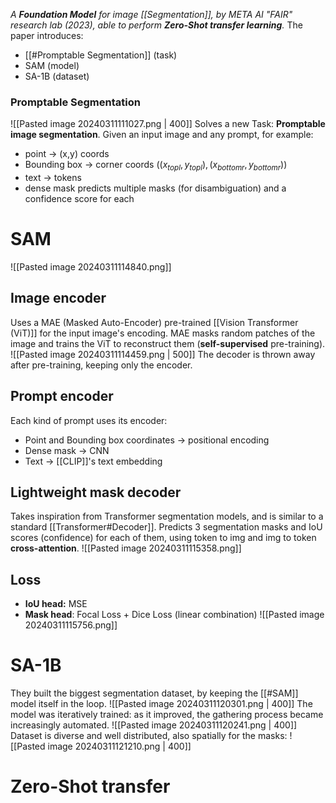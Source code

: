 _A **Foundation Model** for image [[Segmentation]], by META AI "FAIR" research lab (2023), able to perform **Zero-Shot transfer learning**._
The paper introduces:
- [[#Promptable Segmentation]] (task)
- SAM (model)
- SA-1B (dataset)
### Promptable Segmentation
![[Pasted image 20240311111027.png | 400]]
Solves a new Task: **Promptable image segmentation**.
Given an input image and any prompt, for example:
- point -> (x,y) coords
- Bounding box -> corner coords $((x_{topl}, y_{topl}),(x_{bottomr}, y_{bottomr}))$
- text -> tokens
- dense mask 
predicts multiple masks (for disambiguation) and a confidence score for each 
# SAM 
![[Pasted image 20240311114840.png]]
## Image encoder
Uses a MAE (Masked Auto-Encoder) pre-trained [[Vision Transformer (ViT)]] for the input image's encoding.
MAE masks random patches of the image and trains the ViT to reconstruct them (**self-supervised** pre-training).
![[Pasted image 20240311114459.png | 500]]
The decoder is thrown away after pre-training, keeping only the encoder.
## Prompt encoder
Each kind of prompt uses its encoder:
- Point and Bounding box coordinates -> positional encoding
- Dense mask -> CNN 
- Text -> [[CLIP]]'s text embedding
## Lightweight mask decoder
Takes inspiration from Transformer segmentation models, and is similar to a standard [[Transformer#Decoder]].
Predicts 3 segmentation masks and IoU scores (confidence) for each of them, using token to img and img to token **cross-attention**.
![[Pasted image 20240311115358.png]]
## Loss
- **IoU head:** MSE
- **Mask head**: Focal Loss + Dice Loss (linear combination)
![[Pasted image 20240311115756.png]]
# SA-1B
They built the biggest segmentation dataset, by keeping the [[#SAM]] model itself in the loop.
![[Pasted image 20240311120301.png | 400]]
The model was iteratively trained: as it improved, the gathering process became increasingly automated.
![[Pasted image 20240311120241.png | 400]]
Dataset is diverse and well distributed, also spatially for the masks:
![[Pasted image 20240311121210.png | 400]]

# Zero-Shot transfer